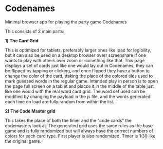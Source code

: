 # Codenames
Minimal browser app for playing the party game Codenames

This consists of 2 main parts:

  **1) The Card Grid** 
  
  This is optimized for tablets, preferably larger ones like ipad for legibility, but it can also be used on a desktop browser overr screenshare if one wants to play with others over zoom or something like that. This page displays a set of cards just like one would lay out in Codenames, they can be flipped by tapping or clicking, and once flipped they have a button to change the color of the card, ttaking the place of the colored tiles used to mark guessed words in the regular game. Intended play in person is to open the page full screen on a tablet and placce it in the middle of the table just like one would with the real word card grid. The word set used can be modified by changing the payload in the js file, and the words generated each time on load are fully random from within the list.
  
  **2) The Code Master grid** 
  
  This takes the place of both the timer and the "code cards" the codemasters look at. The generated grid uses the same rules as the base game and is fully randomized but will always have the correct numbers of colors for each card type. First player is also randomized. Timer is 1:30 like the original game.
